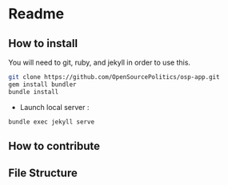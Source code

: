 # Readme

## How to install

You will need to git, ruby, and jekyll in order to use this.

```bash
git clone https://github.com/OpenSourcePolitics/osp-app.git
gem install bundler
bundle install
```

* Launch local server :
```
bundle exec jekyll serve
```

## How to contribute

## File Structure
